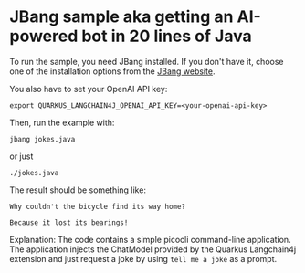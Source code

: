 # JBang sample aka getting an AI-powered bot in 20 lines of Java

To run the sample, you need JBang installed. If you don't have it, choose
one of the installation options from the [JBang
website](https://www.jbang.dev/download/).

You also have to set your OpenAI API key:

```
export QUARKUS_LANGCHAIN4J_OPENAI_API_KEY=<your-openai-api-key>
```

Then, run the example with:

```
jbang jokes.java
```

or just 

```
./jokes.java
```

The result should be something like:

```
Why couldn't the bicycle find its way home?

Because it lost its bearings!

```

Explanation:  The code contains a simple picocli command-line application.
The application injects the ChatModel provided by the Quarkus Langchain4j
extension and just request a joke by using `tell me a joke` as a prompt.
